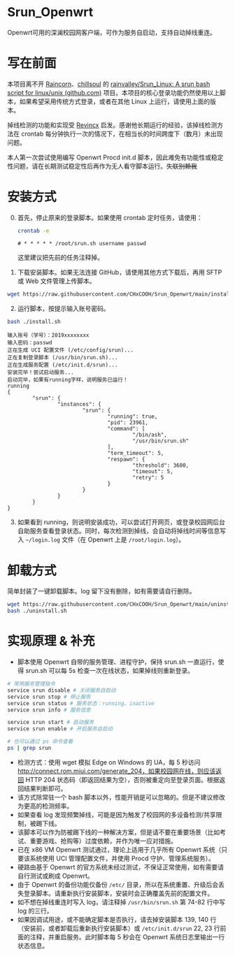 # Srun_Openwrt
Openwrt可用的深澜校园网客户端，可作为服务自启动，支持自动掉线重连。

# 写在前面

本项目离不开 [Raincorn](https://github.com/rainvalley)、[chillsoul](https://github.com/chillsoul) 的 [rainvalley/Srun_Linux: A srun bash script for linux/unix (github.com)](https://github.com/rainvalley/Srun_Linux) 项目。本项目的核心登录功能仍然使用以上脚本，如果希望采用传统方式登录，或者在其他 Linux 上运行，请使用上面的版本。

掉线检测的功能和实现受 [Revincx](https://github.com/Revincx/) 启发。感谢他长期运行的经验，该掉线检测方法在 crontab 每分钟执行一次的情况下，在相当长的时间跨度下（数月）未出现问题。

本人第一次尝试使用编写 Openwrt  Procd init.d 脚本，因此难免有功能性或稳定性问题，请在长期测试稳定性后再作为无人看守脚本运行。~~失联别赖我~~

# 安装方式

0. 首先，停止原来的登录脚本。如果使用 crontab 定时任务，请使用：

   ```bash
   crontab -e
   ```

   ```
   # * * * * * /root/srun.sh username passwd
   ```

   这里建议把先前的任务注释掉。

1. 下载安装脚本。如果无法连接 GitHub，请使用其他方式下载后，再用 SFTP 或 Web 文件管理上传脚本。

```bash
wget https://raw.githubusercontent.com/CHxCOOH/Srun_Openwrt/main/install.sh
```

2. 运行脚本，按提示输入账号密码。

```bash
bash ./install.sh
```

```
输入账号（学号）：2019xxxxxxxx
输入密码：passwd
正在生成 UCI 配置文件 (/etc/config/srun)...
正在复制登录脚本 (/usr/bin/srun.sh)...
正在生成服务配置 (/etc/init.d/srun)...
安装完毕！尝试启动服务...
启动完毕，如果有running字样，说明服务已运行！
running
{
        "srun": {
                "instances": {
                        "srun": {
                                "running": true,
                                "pid": 23961,
                                "command": [
                                        "/bin/ash",
                                        "/usr/bin/srun.sh"
                                ],
                                "term_timeout": 5,
                                "respawn": {
                                        "threshold": 3600,
                                        "timeout": 5,
                                        "retry": 5
                                }
                        }
                }
        }
}
```

3. 如果看到 running，则说明安装成功，可以尝试打开网页，或登录校园网后台自助服务查看登录状态。同时，每次检测到掉线，会自动将掉线时间等信息写入 `~/login.log` 文件（在 Openwrt 上是 `/root/login.log`）。

# 卸载方式

简单封装了一键卸载脚本。log 留下没有删除，如有需要请自行删除。

```bash
wget https://raw.githubusercontent.com/CHxCOOH/Srun_Openwrt/main/uninstall.sh
bash ./uninstall.sh
```

# 实现原理 & 补充

* 脚本使用 Openwrt 自带的服务管理、进程守护，保持 srun.sh 一直运行，使得 srun.sh 可以每 5s 检查一次在线状态，如果掉线则重新登录。

```bash
# 常用服务管理指令
service srun disable # 关闭服务自启动
service srun stop # 停止服务
service srun status # 服务状态：running、inactive
service srun info # 服务信息

service srun start # 启动服务
service srun enable # 开启服务自启动

# 也可以通过 ps 命令查看
ps | grep srun
```

* 检测方式：使用 wget 模拟 Edge on Windows 的 UA，每 5 秒访问 http://connect.rom.miui.com/generate_204，如果校园网在线，则应该返回 HTTP 204 状态码（即返回结果为空），否则被重定向至登录页面。根据返回结果判断即可。
* 该方式除常驻一个 bash 脚本以外，性能开销是可以忽略的。但是不建议修改为更高的检测频率。
* 如果查看 log 发现频繁掉线，可能是因为触发了校园网的多设备检测/共享限制，被踢下线。
* 该脚本可以作为防被踢下线的一种解决方案，但是请不要在重要场景（比如考试、重要游戏、抢购等）过度依赖，并作为唯一应对措施。
* 已在 x86 VM Openwrt 测试通过，理论上适用于几乎所有 Openwrt 系统（只要该系统使用 UCI 管理配置文件，并使用 Procd 守护、管理系统服务）。
* 硬路由基于 Openwrt 的官方系统未经过测试，不保证正常使用，如有需要请自行测试或刷成 Openwrt。
* 由于 Openwrt 的备份功能仅备份 `/etc/` 目录，所以在系统重置、升级后会丢失登录脚本。请重新执行安装脚本，安装时会正确覆盖先前的配置文件。
* 如不想在掉线重连时写入 log，请注释掉 `/usr/bin/srun.sh` 第 74-82 行中写 log 的三行。
* 如果因调试用途，或不能确定脚本是否执行，请去掉安装脚本 139, 140 行（安装前，或者卸载后重新执行安装脚本）或 `/etc/init.d/srun` 22, 23 行前面的注释，并重启服务。此时脚本每 5 秒会在 Openwrt 系统日志里输出一行状态信息。

